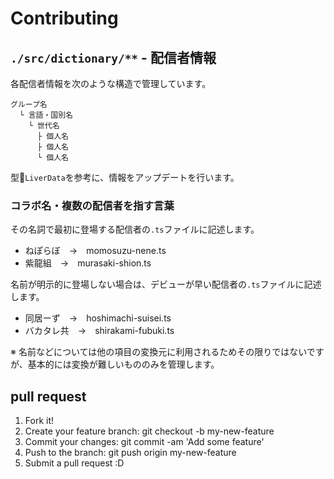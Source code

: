 # Contributing

## `./src/dictionary/**` - 配信者情報

各配信者情報を次のような構造で管理しています。

```
グループ名
  └ 言語・国別名
    └ 世代名
      ├ 個人名
      ├ 個人名
      └ 個人名
```

型`LiverData`を参考に、情報をアップデートを行います。

### コラボ名・複数の配信者を指す言葉

その名詞で最初に登場する配信者の`.ts`ファイルに記述します。

- ねぽらぼ　→　momosuzu-nene.ts
- 紫龍組　→　murasaki-shion.ts

名前が明示的に登場しない場合は、デビューが早い配信者の`.ts`ファイルに記述します。

- 同居ーず　→　hoshimachi-suisei.ts
- バカタレ共　→　shirakami-fubuki.ts

※ 名前などについては他の項目の変換元に利用されるためその限りではないですが、基本的には変換が難しいもののみを管理します。

## pull request

1. Fork it!
2. Create your feature branch: git checkout -b my-new-feature
3. Commit your changes: git commit -am 'Add some feature'
4. Push to the branch: git push origin my-new-feature
5. Submit a pull request :D